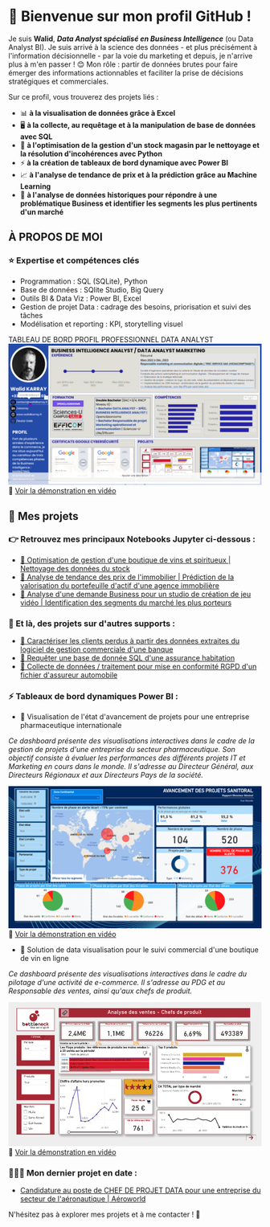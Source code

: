 # 👋 Bienvenue sur mon profil GitHub ! 

Je suis **Walid**, ***Data Analyst spécialisé en Business Intelligence*** (ou Data Analyst BI). 
Je suis arrivé à la science des données - et plus précisément à l'information décisionnelle - par la voie du marketing et depuis, je n'arrive plus à m'en passer ! 😊
Mon rôle : partir de données brutes pour faire émerger des informations actionnables et faciliter la prise de décisions stratégiques et commerciales.

Sur ce profil, vous trouverez des projets liés :
-  📊 **à la visualisation de données grâce à Excel**
-  🖥 **à la collecte, au requêtage et à la manipulation de base de données avec SQL**
-  🐍 **à l'optimisation de la gestion d'un stock magasin par le nettoyage et la résolution d'incohérences avec Python**
-  ⚡️ **à la création de tableaux de bord dynamique avec Power BI**
-  📈 **à l'analyse de tendance de prix et à la prédiction grâce au Machine Learning**
-  🔎 **à l'analyse de données historiques pour répondre à une problématique Business et identifier les segments les plus pertinents d'un marché**

## À PROPOS DE MOI
### ⭐️ Expertise et compétences clés
- Programmation : SQL (SQLite), Python
- Base de données : SQlite Studio, Big Query
- Outils BI & Data Viz : Power BI, Excel
- Gestion de projet Data : cadrage des besoins, priorisation et suivi des tâches
- Modélisation et reporting : KPI, storytelling visuel


TABLEAU DE BORD PROFIL PROFESSIONNEL DATA ANALYST
![Tableau de bord Power BI](https://raw.githubusercontent.com/Walid-DABI/Walid-DABI/main/assets/miniature_dashboard_profil.png)
🎥 [Voir la démonstration en vidéo](https://urls.fr/Q_ImWK)

## 📂 Mes projets 
### 👉 Retrouvez mes principaux Notebooks Jupyter ci-dessous : 

- [🔗 Optimisation de gestion d'une boutique de vins et spiritueux | Nettoyage des données du stock](https://nbviewer.org/github/Walid-DABI/Walid-DABI/blob/main/projet_gestion_stock_boutique.ipynb)  
- [🔗 Analyse de tendance des prix de l'immobilier | Prédiction de la valorisation du portefeuille d'actif d'une agence immobilière](https://nbviewer.org/github/Walid-DABI/Walid-DABI/blob/main/analyse-prix-immobilier.ipynb)
- [🔗 Analyse d'une demande Business pour un studio de création de jeu vidéo | Identification des segments du marché les plus porteurs](https://nbviewer.org/github/Walid-DABI/Walid-DABI/blob/main/projet-analyse-jeu-video.ipynb)

### 📌 Et là, des projets sur d'autres supports :

- [🔗 Caractériser les clients perdus à partir des données extraites du logiciel de gestion commerciale d'une banque](https://urlr.me/TCm6hp)
- [🔗 Requêter une base de donnée SQL d'une assurance habitation](https://1drv.ms/f/c/8bed31e70b5aef02/Eu1YuMye1WVLg45smmG-VAsBjaXXmwtAVUBJ77_OudKMKQ?e=3DPJSH)
- [🔗 Collecte de données / traitement pour mise en conformité RGPD d'un fichier d'assureur automobile](https://urlr.me/RgGtkv)

### ⚡️ Tableaux de bord dynamiques Power BI :

- 💊 Visualisation de l'état d'avancement de projets pour une entreprise pharmaceutique internationale

*Ce dashboard présente des visualisations interactives dans le cadre de la gestion de projets d'une entreprise du secteur pharmaceutique. Son objectif consiste à évaluer les performances des différents projets IT et Marketing en cours dans le monde. Il s'adresse au Directeur Général, aux Directeurs Régionaux et aux Directeurs Pays de la société.*

![Tableau de bord Power BI](https://raw.githubusercontent.com/Walid-DABI/Walid-DABI/main/assets/miniature_sanitoral.png)
🎥 [Voir la démonstration en vidéo](https://urlr.me/ZBfsWS)

- 🍷 Solution de data visualisation pour le suivi commercial d'une boutique de vin en ligne

*Ce dashboard présente des visualisations interactives dans le cadre du pilotage d'une activité de e-commerce. Il s'adresse au PDG et au Responsable des ventes, ainsi qu'aux chefs de produit.*

![Tableau de bord Power BI](https://raw.githubusercontent.com/Walid-DABI/Walid-DABI/main/assets/miniature_bottleneck.png)
🎥 [Voir la démonstration en vidéo](https://urlr.me/n73TNC)


### 🚨🚨🚨 Mon dernier projet en date :

- [Candidature au poste de CHEF DE PROJET DATA pour une entreprise du secteur de l'aéronautique | Aéroworld](https://github.com/Walid-DABI/candidature_aeroworld)


N'hésitez pas à explorer mes projets et à me contacter ! 🚀

